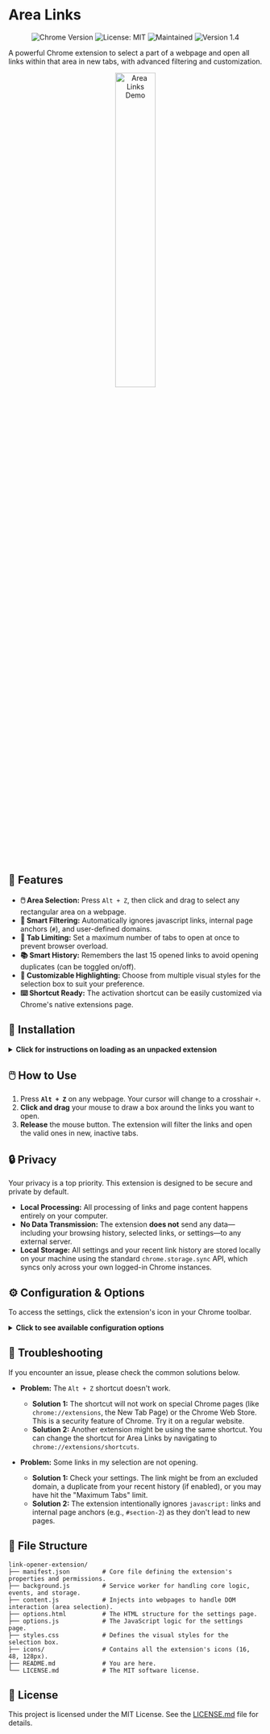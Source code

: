 # Area Links

<p align="center">
  <img src="https://img.shields.io/badge/Chrome-v100%2B-blue?logo=google-chrome&logoColor=white" alt="Chrome Version">
  <img src="https://img.shields.io/badge/License-MIT-yellow.svg" alt="License: MIT">
  <img src="https://img.shields.io/badge/Maintained%3F-yes-green.svg" alt="Maintained">
  <img src="https://img.shields.io/badge/version-1.4-orange" alt="Version 1.4">
</p>

A powerful Chrome extension to select a part of a webpage and open all links within that area in new tabs, with advanced filtering and customization.

<p align="center">
  <img src="https://raw.githubusercontent.com/le0booba/Area_Links/refs/heads/main/demo.gif" alt="Area Links Demo" width="40%">
</p>

## 🧰 Features

*   **🖱️ Area Selection:** Press `Alt + Z`, then click and drag to select any rectangular area on a webpage.
*   **🚦 Smart Filtering:** Automatically ignores javascript links, internal page anchors (`#`), and user-defined domains.
*   **🔢 Tab Limiting:** Set a maximum number of tabs to open at once to prevent browser overload.
*   **📚 Smart History:** Remembers the last 15 opened links to avoid opening duplicates (can be toggled on/off).
*   **🎨 Customizable Highlighting:** Choose from multiple visual styles for the selection box to suit your preference.
*   **⌨️ Shortcut Ready:** The activation shortcut can be easily customized via Chrome's native extensions page.

## 🚀 Installation

<details>
<summary><strong>Click for instructions on loading as an unpacked extension</strong></summary>

1.  **Download:** Download this repository as a ZIP file from GitHub by clicking the `Code` button and then `Download ZIP`.
2.  **Unzip:** Extract the ZIP file to a permanent location on your computer.
3.  **Open Chrome Extensions:** Open Google Chrome and navigate to `chrome://extensions`.
4.  **Enable Developer Mode:** In the top right corner of the Extensions page, turn on the "Developer mode" toggle.
5.  **Load Unpacked:** The "Load unpacked" button will appear. Click it.
6.  **Select Folder:** In the file dialog, navigate to the folder where you unzipped the files and select it.
7.  The "Area Link Opener" extension will now appear in your list of extensions and is ready to use.

</details>

## 🖱️ How to Use

1.  Press **`Alt + Z`** on any webpage. Your cursor will change to a crosshair `+`.
2.  **Click and drag** your mouse to draw a box around the links you want to open.
3.  **Release** the mouse button. The extension will filter the links and open the valid ones in new, inactive tabs.

## 🔒 Privacy

Your privacy is a top priority. This extension is designed to be secure and private by default.

*   **Local Processing:** All processing of links and page content happens entirely on your computer.
*   **No Data Transmission:** The extension **does not** send any data—including your browsing history, selected links, or settings—to any external server.
*   **Local Storage:** All settings and your recent link history are stored locally on your machine using the standard `chrome.storage.sync` API, which syncs only across your own logged-in Chrome instances.

## ⚙️ Configuration & Options

To access the settings, click the extension's icon in your Chrome toolbar.

<details>
<summary><strong>Click to see available configuration options</strong></summary>

<br>

<p align="center">
  <img src="https://raw.githubusercontent.com/le0booba/Area_Links/refs/heads/main/screen_options.png" width="500" style="margin-right: 10px;">
  <img src="https://raw.githubusercontent.com/le0booba/Area_Links/refs/heads/main/screen_hotkeys.png" width="700" style="margin-right: 10px;">
</p>

*   **Excluded Domains:** A comma-separated list of domains to ignore.
*   **Maximum Tabs:** Limit the number of tabs opened in a single operation.
*   **Selection Box Style:** Choose the visual theme of the selection box.
*   **Remember Opened Links:** Toggle the feature that prevents re-opening links from your recent history.
*   **Clear History:** Immediately clear the memory of recently opened links.

</details>

## 🔧 Troubleshooting

If you encounter an issue, please check the common solutions below.

*   **Problem:** The `Alt + Z` shortcut doesn't work.
    *   **Solution 1:** The shortcut will not work on special Chrome pages (like `chrome://extensions`, the New Tab Page) or the Chrome Web Store. This is a security feature of Chrome. Try it on a regular website.
    *   **Solution 2:** Another extension might be using the same shortcut. You can change the shortcut for Area Links by navigating to `chrome://extensions/shortcuts`.

*   **Problem:** Some links in my selection are not opening.
    *   **Solution 1:** Check your settings. The link might be from an excluded domain, a duplicate from your recent history (if enabled), or you may have hit the "Maximum Tabs" limit.
    *   **Solution 2:** The extension intentionally ignores `javascript:` links and internal page anchors (e.g., `#section-2`) as they don't lead to new pages.

## 📁 File Structure

```
link-opener-extension/
├── manifest.json         # Core file defining the extension's properties and permissions.
├── background.js         # Service worker for handling core logic, events, and storage.
├── content.js            # Injects into webpages to handle DOM interaction (area selection).
├── options.html          # The HTML structure for the settings page.
├── options.js            # The JavaScript logic for the settings page.
├── styles.css            # Defines the visual styles for the selection box.
├── icons/                # Contains all the extension's icons (16, 48, 128px).
├── README.md             # You are here.
└── LICENSE.md            # The MIT software license.
```

## 📄 License

This project is licensed under the MIT License. See the [LICENSE.md](LICENSE.md) file for details.
